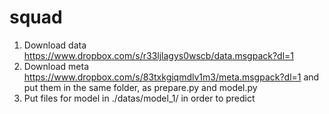 # squad
1) Download data https://www.dropbox.com/s/r33ljlagys0wscb/data.msgpack?dl=1
2) Download meta https://www.dropbox.com/s/83txkgiqmdlv1m3/meta.msgpack?dl=1
and put them in the same folder, as prepare.py and model.py
3) Put files for model in ./datas/model_1/ in order to predict
